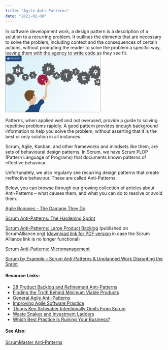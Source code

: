 ```yaml
---
title: "Agile Anti-Patterns"
date: "2021-02-08"
---
```


In software development work, a design pattern is a description of a solution to a recurring problem. It outlines the elements that are necessary to solve the problem, including context and the consequences of certain actions, without prompting the reader to solve the problem a specific way, leaving them with the agency to write code as they see fit.![Scrum Anti-Patterns - image by Agile Pain Relief Consulting](images/APR_Blog-Illustrations_June2019_Anti-Patterns_v5-300x178.jpg)

Patterns, when applied well and not overused, provide a guide to solving repetitive problems rapidly. A good pattern provides enough background information to help you solve the problem, without asserting that it is the best or only solution in all instances.

Scrum, Agile, Kanban, and other frameworks and mindsets like them, are sets of behavioural design patterns. In Scrum, we have Scrum PLOP (Pattern Language of Programs) that documents known patterns of effective behaviour.

Unfortunately, we also regularly see recurring design patterns that create ineffective behaviour. These are called Anti-Patterns.

Below, you can browse through our growing collection of articles about Anti-Patterns – what causes them, and what you can do to resolve or avoid them.

[Agile Bonuses - The Damage They Do](/blog/agile-bonuses-the-damage-they-do.html)

[Scrum Anti-Patterns: The Hardening Sprint](/blog/antipattern-hardening-sprint.html)

[Scrum Anti-Patterns: Large Product Backlog](https://resources.scrumalliance.org/Article/scrum-anti-patterns-large-product-backlog) (published on ScrumAlliance.org) ([download link for PDF version](https://www.dropbox.com/s/hnn9qte2efneyb8/Scrum%20AntiPatterns%20Large%20Product%20Backlog.pdf?dl=0) in case the Scrum Alliance link is no longer functional)

[Scrum Anti-Patterns: Micromanagement](/blog/scrum-anti-patterns-micromanagement.html)

[Scrum by Example – Scrum Anti-Patterns & Unplanned Work Disrupting the Sprint](/blog/scrum-by-example-scrum-anti-patterns-unplanned-work-disrupting-the-sprint.html)

#### Resource Links:

- [28 Product Backlog and Refinement Anti-Patterns](https://age-of-product.com/28-product-backlog-anti-patterns/)
- [Finding the Truth Behind Minimum Viable Products](https://www.infoq.com/articles/truth-minimum-viable-products/)
- [General Agile Anti-Patterns](https://david-theil.medium.com/agile-anti-patterns-general-agile-anti-patterns-de178cac5a7)
- [Improving Agile Software Practice](https://www.itu.dk/iris29/IRIS29/1-3.pdf)
- [Things Ken Schwaber Intentionally Omits From Scrum](https://seattlescrum.com/things-ken-schwaber-intentionally-omits-from-scrum/)
- [Waste Snakes and Investment Ladders](https://waynedgrant.wordpress.com/2013/05/10/waste-snakes-and-investment-ladders/)
- [Which Best Practice Is Ruining Your Business?](https://hbr.org/2012/12/which-best-practice-is-ruining)

#### See Also:

[ScrumMaster Anti-Patterns](/glossary/scrummaster-anti-patterns)
